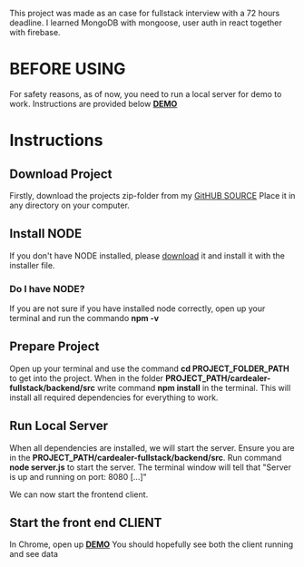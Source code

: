 This project was made as an case for fullstack interview with a 72 hours deadline. I learned MongoDB with mongoose, user auth in react together with firebase.

# BEFORE USING
For safety reasons, as of now, you need to run a local server for demo to work. Instructions are provided below
**[DEMO](https://cardealer-case.netlify.com/)**

# Instructions
## Download Project
Firstly, download the projects zip-folder from my [GitHUB SOURCE](https://github.com/jFrisks/cardealer-fullstack)
Place it in any directory on your computer.


## Install NODE
If you don't have NODE installed, please [download](https://www.npmjs.com/get-npm) it and install it with the installer file.

### Do I have NODE?
If you are not sure if you have installed node correctly, open up your terminal and run the commando **npm -v**

## Prepare Project
Open up your terminal and use the command **cd PROJECT_FOLDER_PATH** to get into the project. When in the folder **PROJECT_PATH/cardealer-fullstack/backend/src** write command **npm install** in the terminal. This will install all required dependencies for everything to work.

## Run Local Server
When all dependencies are installed, we will start the server. Ensure you are in the **PROJECT_PATH/cardealer-fullstack/backend/src**. Run command **node server.js** to start the server. The terminal window will tell that "Server is up and running on port:  8080
[...]"

We can now start the frontend client.

## Start the front end CLIENT
In Chrome, open up **[DEMO](https://cardealer-case.netlify.com/)**
You should hopefully see both the client running and see data